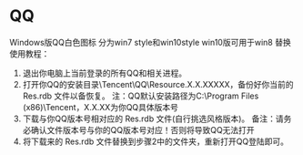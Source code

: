 # QQ
Windows版QQ白色图标
分为win7 style和win10style
win10版可用于win8
替换使用教程：
1. 退出你电脑上当前登录的所有QQ和相关进程。
2. 打开你QQ的安装目录\Tencent\QQ\Resource.X.X.XXXXX，备份好你当前的 Res.rdb 文件以备恢复。
注：QQ默认安装路径为C:\Program Files (x86)\Tencent，X.X.XX为你QQ具体版本号
3. 下载与你QQ版本号相对应的 Res.rdb 文件(自行挑选风格版本)。
备注：请务必确认文件版本号与你的QQ版本号对应！否则将导致QQ无法打开
4. 将下载来的 Res.rdb 文件替换到步骤2中的文件夹，重新打开QQ登陆即可。
